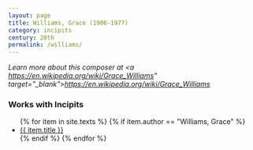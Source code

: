 ```yaml
---
layout: page
title: Williams, Grace (1906-1977)
category: incipits
century: 20th
permalink: /williams/
---
```


*Learn more about this composer at <a https://en.wikipedia.org/wiki/Grace_Williams" target="_blank">https://en.wikipedia.org/wiki/Grace_Williams</a>*
<br/>


### Works with Incipits
<ul class="texts">
    {% for item in site.texts %}
      {% if item.author == "Williams, Grace" %}
          <li class="text-title">
          <a href="{{ site.baseurl }}{{ item.url }}">
        {{ item.title }}
              </a>
    </li>
      {% endif %}
    {% endfor %}
</ul>
